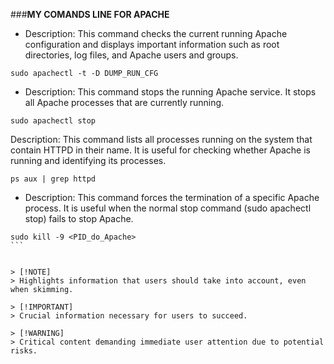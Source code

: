 ###**MY COMANDS LINE FOR APACHE**

- Description: This command checks the current running Apache configuration and displays important information such as root directories, log files, and Apache users and groups.

```
sudo apachectl -t -D DUMP_RUN_CFG
```

- Description: This command stops the running Apache service. It stops all Apache processes that are currently running.

```
sudo apachectl stop
````

Description: This command lists all processes running on the system that contain HTTPD in their name. It is useful for checking whether Apache is running and identifying its processes.

```
ps aux | grep httpd
```

- Description: This command forces the termination of a specific Apache process. It is useful when the normal stop command (sudo apachectl stop) fails to stop Apache.

````
sudo kill -9 <PID_do_Apache>
```


> [!NOTE]
> Highlights information that users should take into account, even when skimming.

> [!IMPORTANT]
> Crucial information necessary for users to succeed.

> [!WARNING]
> Critical content demanding immediate user attention due to potential risks.
